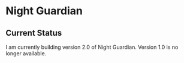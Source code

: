 # Night Guardian

## Current Status
I am currently building version 2.0 of Night Guardian. Version 1.0 is no longer available.